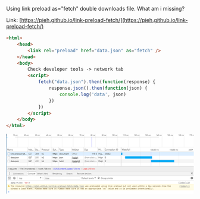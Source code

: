 Using link preload as="fetch" double downloads file. What am i missing?

Link: [https://pieh.github.io/link-preload-fetch/](https://pieh.github.io/link-preload-fetch/)

```html
<html>
    <head>
        <link rel="preload" href="data.json" as="fetch" />
    </head>
    <body>
        Check developer tools -> network tab
        <script>
            fetch("data.json").then(function(response) {
                response.json().then(function(json) {
                    console.log('data', json)
                })
            })
        </script>
    </body>
</html>
```

![Network](./network.png)

